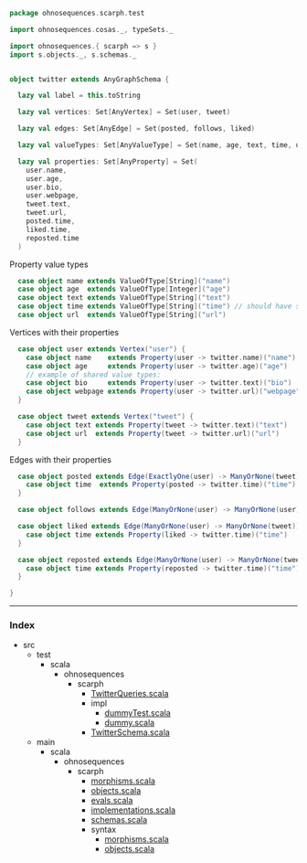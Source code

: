 
```scala
package ohnosequences.scarph.test

import ohnosequences.cosas._, typeSets._

import ohnosequences.{ scarph => s }
import s.objects._, s.schemas._


object twitter extends AnyGraphSchema {

  lazy val label = this.toString

  lazy val vertices: Set[AnyVertex] = Set(user, tweet)

  lazy val edges: Set[AnyEdge] = Set(posted, follows, liked)

  lazy val valueTypes: Set[AnyValueType] = Set(name, age, text, time, url)

  lazy val properties: Set[AnyProperty] = Set(
    user.name,
    user.age,
    user.bio,
    user.webpage,
    tweet.text,
    tweet.url,
    posted.time,
    liked.time,
    reposted.time
  )
```

Property value types

```scala
  case object name extends ValueOfType[String]("name")
  case object age  extends ValueOfType[Integer]("age")
  case object text extends ValueOfType[String]("text")
  case object time extends ValueOfType[String]("time") // should have some better raw type
  case object url  extends ValueOfType[String]("url")
```

Vertices with their properties

```scala
  case object user extends Vertex("user") {
    case object name    extends Property(user -> twitter.name)("name")
    case object age     extends Property(user -> twitter.age)("age")
    // example of shared value types:
    case object bio     extends Property(user -> twitter.text)("bio")
    case object webpage extends Property(user -> twitter.url)("webpage")
  }

  case object tweet extends Vertex("tweet") {
    case object text extends Property(tweet -> twitter.text)("text")
    case object url  extends Property(tweet -> twitter.url)("url")
  }
```

Edges with their properties

```scala
  case object posted extends Edge(ExactlyOne(user) -> ManyOrNone(tweet))("posted") {
    case object time  extends Property(posted -> twitter.time)("time")
  }

  case object follows extends Edge(ManyOrNone(user) -> ManyOrNone(user))("follows")

  case object liked extends Edge(ManyOrNone(user) -> ManyOrNone(tweet))("liked") {
    case object time extends Property(liked -> twitter.time)("time")
  }

  case object reposted extends Edge(ManyOrNone(user) -> ManyOrNone(tweet))("reposted") {
    case object time extends Property(reposted -> twitter.time)("time")
  }

}

```


------

### Index

+ src
  + test
    + scala
      + ohnosequences
        + scarph
          + [TwitterQueries.scala][test/scala/ohnosequences/scarph/TwitterQueries.scala]
          + impl
            + [dummyTest.scala][test/scala/ohnosequences/scarph/impl/dummyTest.scala]
            + [dummy.scala][test/scala/ohnosequences/scarph/impl/dummy.scala]
          + [TwitterSchema.scala][test/scala/ohnosequences/scarph/TwitterSchema.scala]
  + main
    + scala
      + ohnosequences
        + scarph
          + [morphisms.scala][main/scala/ohnosequences/scarph/morphisms.scala]
          + [objects.scala][main/scala/ohnosequences/scarph/objects.scala]
          + [evals.scala][main/scala/ohnosequences/scarph/evals.scala]
          + [implementations.scala][main/scala/ohnosequences/scarph/implementations.scala]
          + [schemas.scala][main/scala/ohnosequences/scarph/schemas.scala]
          + syntax
            + [morphisms.scala][main/scala/ohnosequences/scarph/syntax/morphisms.scala]
            + [objects.scala][main/scala/ohnosequences/scarph/syntax/objects.scala]

[test/scala/ohnosequences/scarph/TwitterQueries.scala]: TwitterQueries.scala.md
[test/scala/ohnosequences/scarph/impl/dummyTest.scala]: impl/dummyTest.scala.md
[test/scala/ohnosequences/scarph/impl/dummy.scala]: impl/dummy.scala.md
[test/scala/ohnosequences/scarph/TwitterSchema.scala]: TwitterSchema.scala.md
[main/scala/ohnosequences/scarph/morphisms.scala]: ../../../../main/scala/ohnosequences/scarph/morphisms.scala.md
[main/scala/ohnosequences/scarph/objects.scala]: ../../../../main/scala/ohnosequences/scarph/objects.scala.md
[main/scala/ohnosequences/scarph/evals.scala]: ../../../../main/scala/ohnosequences/scarph/evals.scala.md
[main/scala/ohnosequences/scarph/implementations.scala]: ../../../../main/scala/ohnosequences/scarph/implementations.scala.md
[main/scala/ohnosequences/scarph/schemas.scala]: ../../../../main/scala/ohnosequences/scarph/schemas.scala.md
[main/scala/ohnosequences/scarph/syntax/morphisms.scala]: ../../../../main/scala/ohnosequences/scarph/syntax/morphisms.scala.md
[main/scala/ohnosequences/scarph/syntax/objects.scala]: ../../../../main/scala/ohnosequences/scarph/syntax/objects.scala.md